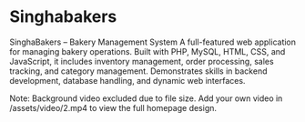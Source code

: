 # Singhabakers
SinghaBakers – Bakery Management System A full-featured web application for managing bakery operations. Built with PHP, MySQL, HTML, CSS, and JavaScript, it includes inventory management, order processing, sales tracking, and category management. Demonstrates skills in backend development, database handling, and dynamic web interfaces.


Note: Background video excluded due to file size. Add your own video in /assets/video/2.mp4 to view the full homepage design.
